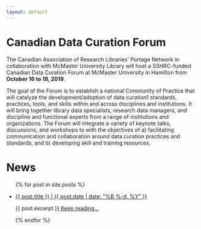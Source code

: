 ```yaml
---
layout: default
---
```


<h1 class="post-title">Canadian Data Curation Forum</h1>
The Canadian Association of Research Libraries’ Portage Network in collaboration with McMaster University Library will host a SSHRC-funded Canadian Data Curation Forum at McMaster University in Hamilton from <strong>October 16 to 18, 2019</strong>.  


The goal of the Forum is to establish a national Community of Practice that will catalyze the development/adoption of data curation1 standards, practices, tools, and skills within and across disciplines and institutions. It will bring together library data specialists, research data managers, and discipline and functional experts from a range of institutions and organizations. The Forum will integrate a variety of keynote talks, discussions, and workshops to with the objectives of a) facilitating communication and collaboration around data curation practices and standards, and b) developing skill and training resources.

<h1 class="post-title">News</h1>

<ul class="listing">
{% for post in site.posts %}
  <li class="listing-item">
   <p><a href="{{ site.baseurl }}{{ post.url }}">{{ post.title }} | {{ post.date | date: "%B %-d, %Y" }}</a></p>
    <div>
        {{ post.excerpt }}<a class="excerpt" href="{{ site.baseurl }}{{ post.url }}"> Keep reading...</a>
    </div>
  </li>

{% endfor %}
</ul>
